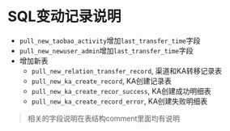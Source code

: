 # SQL变动记录说明
- `pull_new_taobao_activity`增加`last_transfer_time`字段
- `pull_new_newuser_admin`增加`last_transfer_time`字段
- 增加新表
    - `pull_new_relation_transfer_record`, 渠道和KA转移记录表
    - `pull_new_ka_create_record`, KA创建记录表
    - `pull_new_ka_create_recor_success`, KA创建成功明细表
    - `pull_new_ka_create_record_error`, KA创建失败明细表

> 相关的字段说明在表结构comment里面均有说明
